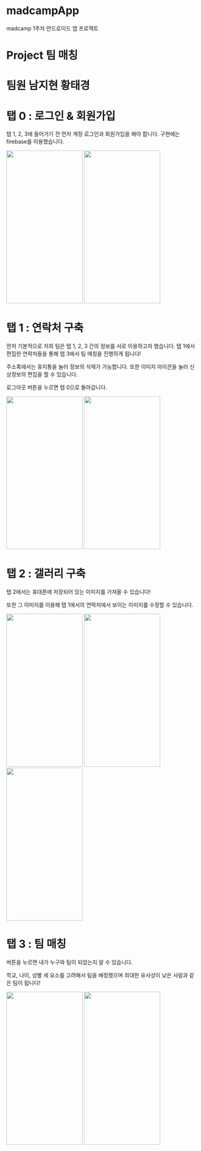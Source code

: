 # madcampApp
madcamp 1주차 안드로이드 앱 프로젝트 

# Project 팀 매칭

# 팀원 남지현 황태경

# 탭 0 : 로그인 & 회원가입

탭 1, 2, 3에 들어가기 전 먼저 계정 로그인과 회원가입을 해야 합니다.
구현에는 firebase를 이용했습니다.

<img src="https://github.com/useruseruse/madcampApp/assets/138096893/10121318-2e12-4956-9f4c-c0c698580212.png" width="200" height="400"/>
<img src="https://github.com/useruseruse/madcampApp/assets/138096893/70de147c-3a07-4a37-a593-490cbd638cb7.png" width="200" height="400"/>



# 탭 1 : 연락처 구축

먼저 기본적으로 저희 팀은 탭 1, 2, 3 간의 정보를 서로 이용하고자 했습니다. 탭 1에서 편집한 연락처들을 통해 탭 3에서 팀 매칭을 진행하게 됩니다!

주소록에서는 휴지통을 눌러 정보의 삭제가 가능합니다. 또한 이미지 아이콘을 눌러 신상정보의 편집을 할 수 있습니다.

로그아웃 버튼을 누르면 탭 0으로 돌아갑니다.

<img src="https://github.com/useruseruse/madcampApp/assets/138096893/35a094e6-0a3d-458b-88f3-9edd40d125b1.png" width="200" height="400"/>
<img src="https://github.com/useruseruse/madcampApp/assets/138096893/919d8959-193c-4c1b-ad57-a8cca34afe9e.png" width="200" height="400"/>


# 탭 2 : 갤러리 구축

탭 2에서는 휴대폰에 저장되어 있는 이미지를 가져올 수 있습니다!

또한 그 이미지를 이용해 탭 1에서의 연락처에서 보이는 이미지를 수정할 수 있습니다.

<img src="https://github.com/useruseruse/madcampApp/assets/138096893/61b65d61-6105-436a-91c2-43ee11f00df0.png" width="200" height="400"/>
<img src="https://github.com/htk2021/temp/assets/138096893/d8871ae1-3da2-4780-bb49-2d5f0ec57ff2.png" width="200" height="400"/>
<img src="https://github.com/htk2021/temp/assets/138096893/97c4c3ff-92a8-4af3-93f1-e83b20cb6643.png" width="200" height="400"/>






# 탭 3 : 팀 매칭

버튼을 누르면 내가 누구와 팀이 되었는지 알 수 있습니다.

학교, 나이, 성별 세 요소를 고려해서 팀을 배정했으며 최대한 유사성이 낮은 사람과 같은 팀이 됩니다!

<img src="https://github.com/useruseruse/madcampApp/assets/138096893/9060bb61-9124-42a9-8603-7790aa5c029b.png" width="200" height="400"/>
<img src="https://github.com/useruseruse/madcampApp/assets/138096893/f208af37-50ba-43eb-8cd4-efe9484b31d4.png" width="200" height="400"/>
